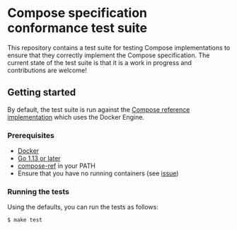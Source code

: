 # Compose specification conformance test suite

This repository contains a test suite for testing Compose implementations to
ensure that they correctly implement the Compose specification. The current
state of the test suite is that it is a work in progress and contributions are
welcome!

## Getting started

By default, the test suite is run against the
[Compose reference implementation](https://github.com/compose-spec/compose-ref)
which uses the Docker Engine.

### Prerequisites

* [Docker](https://docs.docker.com/install/)
* [Go 1.13 or later](https://golang.org)
* [compose-ref](https://github.com/compose-spec/compose-ref) in your PATH
* Ensure that you have no running containers (see
  [issue](https://github.com/compose-spec/compatibility-test-suite/issues/5))

### Running the tests

Using the defaults, you can run the tests as follows:

```console
$ make test
```

